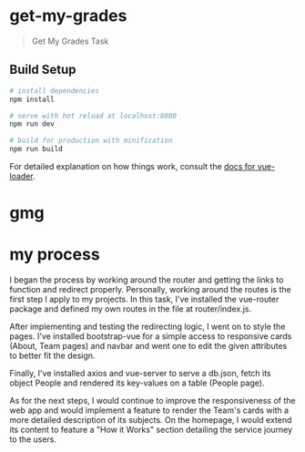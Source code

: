 # get-my-grades

> Get My Grades Task

## Build Setup

``` bash
# install dependencies
npm install

# serve with hot reload at localhost:8080
npm run dev

# build for production with minification
npm run build
```

For detailed explanation on how things work, consult the [docs for vue-loader](http://vuejs.github.io/vue-loader).
# gmg

# my process

I began the process by working around the router and getting the links to function and redirect properly. Personally, working around the routes is the first step I apply to my projects. In this task, I've installed the vue-router package and defined my own routes in the file at router/index.js.

After implementing and testing the redirecting logic, I went on to style the pages. I've installed bootstrap-vue for a simple access to responsive cards (About, Team pages) and navbar and went one to edit the given attributes to better fit the design.

Finally, I've installed axios and vue-server to serve a db.json, fetch its object People and rendered its key-values on a table (People page).

As for the next steps, I would continue to improve the responsiveness of the web app and would implement a feature to render the Team's cards with a more detailed description of its subjects. On the homepage, I would extend its content to feature a "How it Works" section detailing the service journey to the users.

